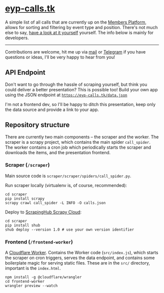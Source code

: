 # [eyp-calls.tk](https://eyp-calls.tk)

A simple list of all calls that are currently up on the [Members Platform](https://members.eyp.org), allows for sorting
and filtering by event type and position. There's not much else to
say, [have a look at it yourself](https://eyp-calls.tk)
yourself. The info below is mainly for developers.

---

Contributions are welcome, hit me up via [mail](mailto:volf@eyp.cz) or [Telegram](https://t.me/mvolfik) if you have
questions or ideas, I'll be very happy to hear from you!

## API Endpoint

Don't want to go through the hassle of scraping yourself, but think you could deliver a better presentation? This is
possible too! Build your own app using the JSON endpoint at
[`https://eyp-calls.tk/data.json`](https://eyp-calls.tk/data.json)

I'm not a frontend dev, so I'll be happy to ditch this presentation, keep only the data source and provide a link to
your app.

## Repository structure

There are currently two main components – the scraper and the worker. The scraper is a scrapy project, which contains
the main spider `call_spider`. The worker contains a cron job which periodically starts the scraper and downloads the
items, and the presentation frontend.

### Scraper (`/scraper`)

Main source code is `scraper/scraper/spiders/call_spider.py`.

Run scraper locally (virtualenv is, of course, recommended):

```shell script
cd scraper
pip install scrapy
scrapy crawl call_spider -L INFO -O calls.json
```

Deploy to [ScrapingHub Scrapy Cloud](https://www.scrapinghub.com/scrapy-cloud/):

```shell script
cd scraper
pip install shub
shub deploy --version 1.0 # use your own version identifier
```

### Frontend (`/frontend-worker`)

A [Cloudflare Worker](https://developers.cloudflare.com/workers/). Contains the Worker code (`src/index.js`), which
starts the scraper on cron triggers, serves the data endpoint, and contains some boilerplate magic for serving static
files. These are in the `src/` directory, important is the `index.html`.

```shell script
npm install -g @cloudflare/wrangler
cd frontend-worker
wrangler preview --watch
```
